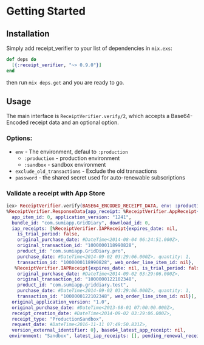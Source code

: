 # Getting Started

## Installation

Simply add receipt_verifier to your list of dependencies in `mix.exs`:

```elixir
def deps do
  [{:receipt_verifier, "~> 0.9.0"}]
end
```

then run `mix deps.get` and you are ready to go.

## Usage

The main interface is `ReceiptVerifier.verify/2`, which accepts a Base64-Encoded
receipt data and an optional option.

### Options:

- `env` - The environment, defaul to `:production`
  - `:production` - production environment
  - `:sandbox` - sandbox environment
- `exclude_old_transactions` - Exclude the old transactions
- `password` - the shared secret used for auto-renewable subscriptions

### Validate a receipt with App Store

```elixir
iex> ReceiptVerifier.verify(BASE64_ENCODED_RECEIPT_DATA, env: :production)
%ReceiptVerifier.ResponseData{app_receipt: %ReceiptVerifier.AppReceipt{adam_id: 0,
  app_item_id: 0, application_version: "1241",
  bundle_id: "com.sumiapp.GridDiary", download_id: 0,
  iap_receipts: [%ReceiptVerifier.IAPReceipt{expires_date: nil,
    is_trial_period: false,
    original_purchase_date: #DateTime<2014-08-04 06:24:51.000Z>,
    original_transaction_id: "1000000118990828",
    product_id: "com.sumiapp.GridDiary.pro",
    purchase_date: #DateTime<2014-09-02 03:29:06.000Z>, quantity: 1,
    transaction_id: "1000000118990828", web_order_line_item_id: nil},
   %ReceiptVerifier.IAPReceipt{expires_date: nil, is_trial_period: false,
    original_purchase_date: #DateTime<2014-09-02 03:29:06.000Z>,
    original_transaction_id: "1000000122102348",
    product_id: "com.sumiapp.griddiary.test",
    purchase_date: #DateTime<2014-09-02 03:29:06.000Z>, quantity: 1,
    transaction_id: "1000000122102348", web_order_line_item_id: nil}],
  original_application_version: "1.0",
  original_purchase_date: #DateTime<2013-08-01 07:00:00.000Z>,
  receipt_creation_date: #DateTime<2014-09-02 03:29:06.000Z>,
  receipt_type: "ProductionSandbox",
  request_date: #DateTime<2016-11-11 07:49:50.831Z>,
  version_external_identifier: 0}, base64_latest_app_receipt: nil,
 environment: "Sandbox", latest_iap_receipts: [], pending_renewal_receipts: []}
```
